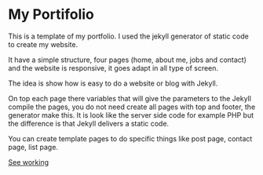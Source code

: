 My Portifolio
========

This is a template of my portfolio. I used the jekyll generator of static code to create my website.

It have a simple structure, four pages (home, about me, jobs and contact) and the website is responsive, it goes adapt in all type of screen.

The idea is show how is easy to do a website or blog with Jekyll.

On top each page there variables that will give the parameters to the Jekyll compile the pages, you do not need create all pages with top and footer, the generator make this. It is look like the server side code for example PHP but the difference is that Jekyll delivers a static code.

You can create template pages to do specific things like post page, contact page, list page.

[See working](http://www.beduardo.com)
